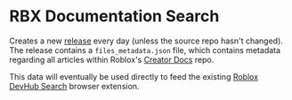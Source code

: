 # RBX Documentation Search

Creates a new [release](https://github.com/Sleitnick/rbx-doc-search/releases/latest) every day (unless the source repo hasn't changed). The release contains a `files_metadata.json` file, which contains metadata regarding all articles within Roblox's [Creator Docs](https://github.com/Roblox/creator-docs) repo.

This data will eventually be used directly to feed the existing [Roblox DevHub Search](https://chrome.google.com/webstore/detail/roblox-devhub-search/mejgpalbcgoooijaoomkcmcjeihhlehf) browser extension.
